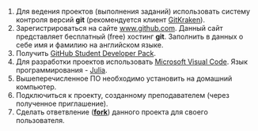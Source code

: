 ﻿1. Для ведения проектов (выполнения заданий) использовать систему контроля версий **git** (рекомендуется клиент [GitKraken](https://www.gitkraken.com/invite/3YXc1vyS)).
2. Зарегистрироваться на сайте www.github.com. Данный сайт представляет бесплатный (free) хостинг **git**. Заполнить в данных о себе имя и фамилию на английском языке.
3. Получить [GitHub Student Developer Pack](https://education.github.com/discount_requests/student_application).
4. Для разработки проектов использовать [Microsoft Visual Code](https://code.visualstudio.com/). Язык программирования - [Julia](https://julialang.org/).
5. Вышеперечисленное ПО необходимо установить на домашний компьютер.
6. Подключиться к проекту, созданному преподавателем (через полученное приглашение).
7. Сделать ответвление (**[fork](https://docs.github.com/en/get-started/quickstart/fork-a-repo)**) данного проекта для своего пользователя.